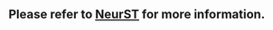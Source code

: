 ## Please refer to [NeurST](https://github.com/bytedance/neurst/tree/lightseq) for more information.
